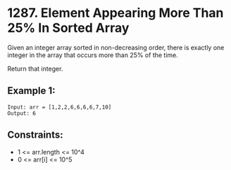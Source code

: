 # 1287. Element Appearing More Than 25% In Sorted Array

Given an integer array sorted in non-decreasing order, there is exactly one integer in the array that occurs more than 25% of the time.

Return that integer.

## Example 1:

```
Input: arr = [1,2,2,6,6,6,6,7,10]
Output: 6
``` 

## Constraints:

* 1 <= arr.length <= 10^4
* 0 <= arr[i] <= 10^5